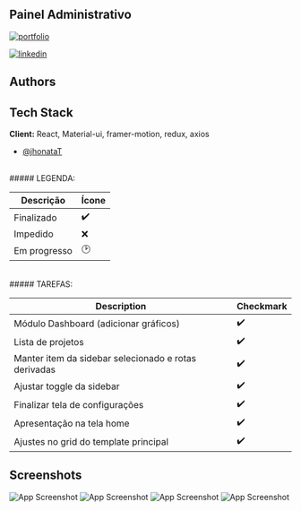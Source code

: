 ## Painel Administrativo

[![portfolio](https://img.shields.io/badge/my_portfolio-000?style=for-the-badge&logo=ko-fi&logoColor=white)](https://www.jhonata-tenorio.com.br/)

[![linkedin](https://img.shields.io/badge/linkedin-0A66C2?style=for-the-badge&logo=linkedin&logoColor=white)](https://www.linkedin.com/in/jhonata-tenorio/)

## Authors

## Tech Stack

**Client:** React, Material-ui, framer-motion, redux, axios

- [@jhonataT](https://www.github.com/jhonataT)

<br/>
##### LEGENDA:

| Descrição                             | Ícone                   |
| -----------------------------------   | ----------------------- |
| Finalizado                            | :heavy_check_mark:      |
| Impedido                              | :x:                     |
| Em progresso                          | :clock2:                |
<br/>
##### TAREFAS:

| Description                           | Checkmark               |
| -----------------------------------   | ----------------------- |
| Módulo Dashboard (adicionar gráficos) |:heavy_check_mark:       |
| Lista de projetos                     |    :heavy_check_mark:   |
| Manter item da sidebar selecionado e rotas derivadas |:heavy_check_mark:|
| Ajustar toggle da sidebar             |:heavy_check_mark: |
| Finalizar tela de configurações       |:heavy_check_mark: |
| Apresentação na tela home       |:heavy_check_mark: |
| Ajustes no grid do template principal       |:heavy_check_mark: |


## Screenshots

![App Screenshot](https://user-images.githubusercontent.com/51134324/236646332-b3e5b452-2a56-4485-9055-f5690cfb0b71.png)
![App Screenshot](https://user-images.githubusercontent.com/51134324/236646395-ebc31f30-607c-4da3-b90a-5b0aff38b823.png)
![App Screenshot](https://user-images.githubusercontent.com/51134324/236646446-5f5dfceb-7a1f-475a-960a-5c65d79cf859.png)
![App Screenshot](https://user-images.githubusercontent.com/51134324/236646490-4101d313-517d-4d40-b63f-0ef2c788f87b.png)




 